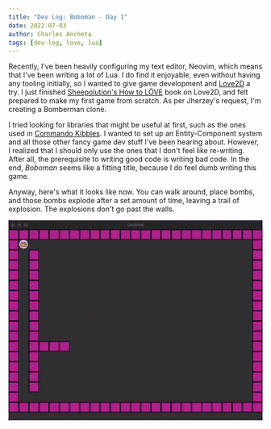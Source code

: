 ```yaml
---
title: "Dev Log: Boboman - Day 1"
date: 2022-07-03
author: Charles Ancheta
tags: [dev-log, love, lua]
---
```


Recently, I've been heavily configuring my text editor, Neovim, which means that I've been writing a lot of Lua. I do
find it enjoyable, even without having any tooling initially, so I wanted to give game development and
[Love2D](https://love2d.org) a try. I just finished
[Sheepolution's How to LÖVE](https://www.sheepolution.com/learn/book/contents) book on Love2D, and felt prepared to make
my first game from scratch. As per Jherzey's request, I'm creating a Bomberman clone.

<!--more-->

I tried looking for libraries that might be useful at first, such as the ones used in
[Commando Kibbles](https://github.com/bakpakin/CommandoKibbles). I wanted to set up an Entity-Component system and all
those other fancy game dev stuff I've been hearing about. However, I realized that I should only use the ones that I
don't feel like re-writing. After all, the prerequisite to writing good code is writing bad code. In the end, _Boboman_
seems like a fitting title, because I do feel dumb writing this game.

Anyway, here's what it looks like now. You can walk around, place bombs, and those bombs explode after a set amount of
time, leaving a trail of explosion. The explosions don't go past the walls.

![Boboman Day 1 demo](./boboman.gif)
